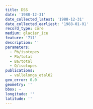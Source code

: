 ```yaml
---
title: DSS
date: '1988-12-31'
date_collected_latest: '1988-12-31'
date_collected_earliest: '1988-01-01'
record_type: core
medium: glacier_ice
feature: '711'
description: ''
parameters:
  - Pb/isotopes
  - Pb/total
  - Ba/total
  - O/isotopes
publications:
  - vallelonga_etal02
geo_error: 0.0
geometry: ''
bbox: ~
longitude: ''
latitude: ''
---
```

